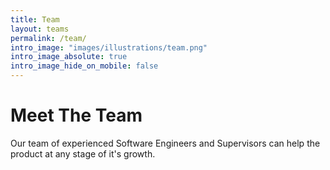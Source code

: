 ```yaml
---
title: Team
layout: teams
permalink: /team/
intro_image: "images/illustrations/team.png"
intro_image_absolute: true
intro_image_hide_on_mobile: false
---
```


# Meet The Team

Our team of experienced Software Engineers and Supervisors can help the product at any stage of it's growth.
